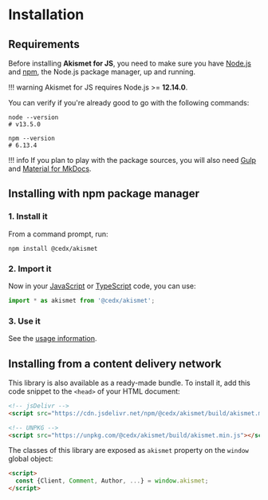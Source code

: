 # Installation

## Requirements
Before installing **Akismet for JS**, you need to make sure you have [Node.js](https://nodejs.org)
and [npm](https://www.npmjs.com), the Node.js package manager, up and running.

!!! warning
    Akismet for JS requires Node.js >= **12.14.0**.

You can verify if you're already good to go with the following commands:

```shell
node --version
# v13.5.0

npm --version
# 6.13.4
```

!!! info
    If you plan to play with the package sources, you will also need
    [Gulp](https://gulpjs.com) and [Material for MkDocs](https://squidfunk.github.io/mkdocs-material).

## Installing with npm package manager

### 1. Install it
From a command prompt, run:

```shell
npm install @cedx/akismet
```

### 2. Import it
Now in your [JavaScript](https://developer.mozilla.org/en-US/docs/Web/JavaScript) or [TypeScript](https://www.typescriptlang.org) code, you can use:

```typescript
import * as akismet from '@cedx/akismet';
```

### 3. Use it
See the [usage information](usage.md).

## Installing from a content delivery network
This library is also available as a ready-made bundle.
To install it, add this code snippet to the `<head>` of your HTML document:

```html
<!-- jsDelivr -->
<script src="https://cdn.jsdelivr.net/npm/@cedx/akismet/build/akismet.min.js"></script>

<!-- UNPKG -->
<script src="https://unpkg.com/@cedx/akismet/build/akismet.min.js"></script>
```

The classes of this library are exposed as `akismet` property on the `window` global object:

```html
<script>
  const {Client, Comment, Author, ...} = window.akismet;
</script>
```
